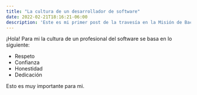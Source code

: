 ```yaml
---
title: "La cultura de un desarrollador de software"
date: 2022-02-21T18:16:21-06:00
description: 'Este es mi primer post de la travesía en la Misión de Backend con Node JS de Launch X.'
---
```


¡Hola!
Para mi la cultura de un profesional del software se basa en lo siguiente:

- Respeto   
- Confianza   
- Honestidad   
- Dedicación   

Esto es muy importante para mi.
